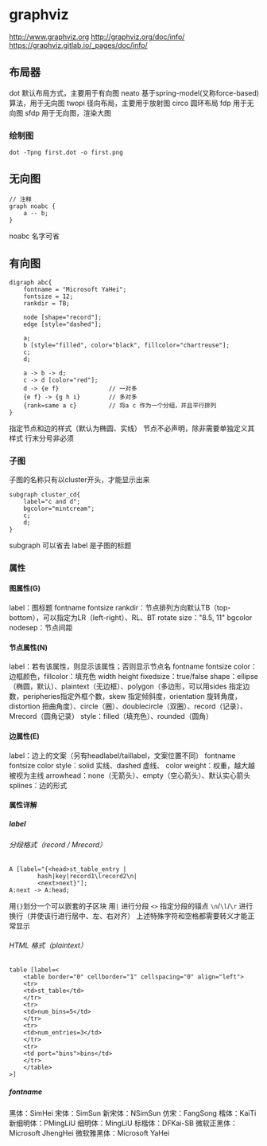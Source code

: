 # graphviz
<http://www.graphviz.org>
<http://graphviz.org/doc/info/>
<https://graphviz.gitlab.io/_pages/doc/info/>

## 布局器
dot 默认布局方式，主要用于有向图
neato 基于spring-model(又称force-based)算法，用于无向图
twopi 径向布局，主要用于放射图
circo 圆环布局
fdp 用于无向图
sfdp 用于无向图，渲染大图

### 绘制图
```
dot -Tpng first.dot -o first.png
```

## 无向图
```
// 注释
graph noabc {
	a -- b;
}
```
noabc 名字可省

## 有向图
```
digraph abc{
	fontname = "Microsoft YaHei";
	fontsize = 12;
	rankdir = TB;

	node [shape="record"];
	edge [style="dashed"];

	a;
	b [style="filled", color="black", fillcolor="chartreuse"];
	c;
	d;

	a -> b -> d;
	c -> d [color="red"];
	d -> {e f}				// 一对多
	{e f} -> {g h i}		// 多对多
	{rank=same a c}			// 将a c 作为一个分组，并且平行排列
}
```
指定节点和边的样式（默认为椭圆、实线）
节点不必声明，除非需要单独定义其样式
行末分号非必须

### 子图
子图的名称只有以cluster开头，才能显示出来
```
subgraph cluster_cd{
	label="c and d";
	bgcolor="mintcream";
	c;
	d;
}
```
subgraph 可以省去
label 是子图的标题

### 属性

#### 图属性(G)
label：图标题
fontname
fontsize
rankdir：节点排列方向默认TB（top-bottom），可以指定为LR（left-right）、RL、BT
rotate
size："8.5, 11"
bgcolor
nodesep：节点间距

#### 节点属性(N)
label：若有该属性，则显示该属性；否则显示节点名
fontname
fontsize
color：边框颜色，fillcolor：填充色
width
height
fixedsize：true/false
shape：ellipse（椭圆，默认）、plaintext（无边框）、polygon（多边形，可以用sides 指定边数，peripheries指定外框个数，skew 指定倾斜度，orientation 旋转角度，distortion 扭曲角度）、circle（圈）、doublecircle（双圈）、record（记录）、Mrecord（圆角记录）
style：filled（填充色）、rounded（圆角）

#### 边属性(E)
label：边上的文案（另有headlabel/taillabel，文案位置不同）
fontname
fontsize
color
style：solid 实线、dashed 虚线、
color
weight：权重，越大越被视为主线
arrowhead：none（无箭头）、empty（空心箭头）、默认实心箭头
splines：边的形式

#### 属性详解
##### label
###### 分段格式（record / Mrecord）
```
A [label="{<head>st_table_entry |
		hash|key|record1\lrecord2\n|
		<next>next}"];
A:next -> A:head;
```
用`{}`划分一个可以嵌套的子区块
用`|` 进行分段
`<>` 指定分段的锚点
`\n`/`\l`/`\r` 进行换行（并使该行进行居中、左、右对齐）
上述特殊字符和空格都需要转义才能正常显示

###### HTML 格式（plaintext）
```
table [label=<
	<table border="0" cellborder="1" cellspacing="0" align="left">
	<tr>
	<td>st_table</td>
	</tr>
	<tr>
	<td>num_bins=5</td>
	</tr>
	<tr>
	<td>num_entries=3</td>
	</tr>
	<tr>
	<td port="bins">bins</td>
	</tr>
	</table>
>]
```

##### fontname
黑体：SimHei
宋体：SimSun
新宋体：NSimSun
仿宋：FangSong
楷体：KaiTi
新细明体：PMingLiU
细明体：MingLiU
标楷体：DFKai-SB
微软正黑体：Microsoft JhengHei
微软雅黑体：Microsoft YaHei
